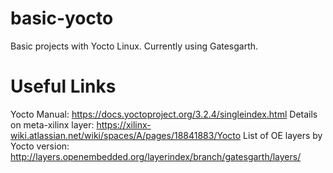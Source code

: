 # basic-yocto
Basic projects with Yocto Linux. Currently using Gatesgarth.

# Useful Links
Yocto Manual: https://docs.yoctoproject.org/3.2.4/singleindex.html
Details on meta-xilinx layer: https://xilinx-wiki.atlassian.net/wiki/spaces/A/pages/18841883/Yocto
List of OE layers by Yocto version: http://layers.openembedded.org/layerindex/branch/gatesgarth/layers/